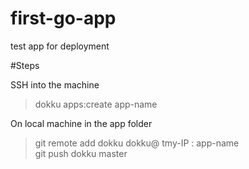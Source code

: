 # first-go-app
test app for deployment

#Steps

SSH into the machine <br/>
>dokku apps:create app-name <br/>

On local machine in the app folder<br/>
>git remote add dokku dokku@ tmy-IP : app-name <br/>
>git push dokku master
